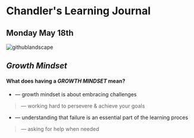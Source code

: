 # Chandler's Learning Journal

## Monday May 18th

![githublandscape](https://user-images.githubusercontent.com/65561871/82247136-c013f200-98fa-11ea-8aca-f4eb53fe50e4.jpg)

## *Growth Mindset*
#### What does having a ***GROWTH MINDSET*** mean?

- &mdash; growth mindset is about embracing challenges 
> &mdash; working hard to persevere & achieve your goals
- &mdash; understanding that failure is an essential part of the learning proces
> &mdash; asking for help when needed


